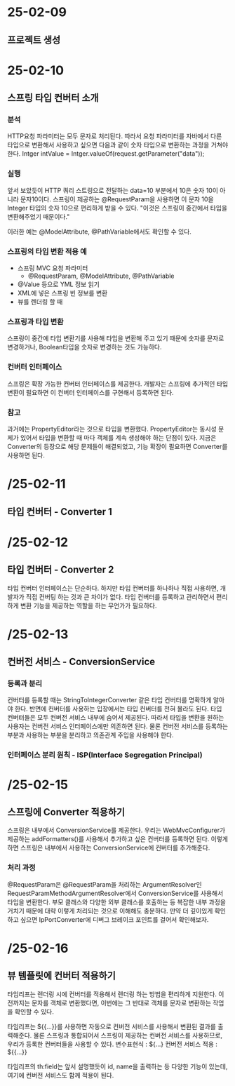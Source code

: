 # 25-02-09
## 프로젝트 생성

# 25-02-10
## 스프링 타입 컨버터 소개

### 분석
HTTP요청 파라미터는 모두 문자로 처리된다. 따라서 요청 파라미터를 자바에서 다른 타입으로 변환해서 사용하고 싶으면 
다음과 같이 숫자 타입으로 변환하는 과정을 거쳐야 한다.
Intger intValue = Intger.valueOf(request.getParameter("data"));

### 실행
앞서 보았듯이 HTTP 쿼리 스트링으로 전달하는 data=10 부분에서 10은 숫자 10이 아니라 문자10이다.
스프링이 제공하는 @RequestParam을 사용하면 이 문자 10을 Integer 타입의 숫자 10으로 편리하게 받을 수 있다.
"이것은 스프링이 중간에서 타입을 변환해주었기 때문이다."

이러한 예는 @ModelAttribute, @PathVariable에서도 확인할 수 있다.

### 스프링의 타입 변환 적용 예
- 스프링 MVC 요청 파라미터
  - @RequestParam, @ModelAttribute, @PathVariable
- @Value 등으로 YML 정보 읽기
- XML에 넣은 스프링 빈 정보를 변환
- 뷰를 렌더링 할 때

### 스프링과 타입 변환
스프링이 중간에 타입 변환기를 사용해 타입을 변환해 주고 있기 때문에 숫자를 문자로 변경하거나, Boolean타입을 숫자로 변경하는 것도 가능하다.

### 컨버터 인터페이스
스프링은 확장 가능한 컨버터 인터페이스를 제공한다.
개발자는 스프링에 추가적인 타입 변환이 필요하면 이 컨버터 인터페이스를 구현해서 등록하면 된다.

### 참고
과거에는 PropertyEditor라는 것으로 타입을 변환했다. 
PropertyEditor는 동시성 문제가 있어서 타입을 변환할 때 마다 객체를 계속 생성해야 하는 단점이 있다.
지금은 Converter의 등장으로 해당 문제들이 해결되었고, 기능 확장이 필요하면 Converter를 사용하면 된다.

# /25-02-11
## 타입 컨버터 - Converter 1

# /25-02-12
## 타입 컨버터 - Converter 2
타입 컨버터 인터페이스는 단순하다.
하지만 타입 컨버터를 하나하나 직접 사용하면, 개발자가 직접 컨버팅 하는 것과 큰 차이가 없다.
타입 컨버터를 등록하고 관리하면서 편리하게 변환 기능을 제공하는 역할을 하는 무언가가 필요하다.

# /25-02-13
## 컨버전 서비스 - ConversionService

### 등록과 분리
컨버터를 등록할 때는 StringToIntegerConverter 같은 타입 컨버터를 명확하게 알아야 한다. 
반면에 컨버터를 사용하는 입장에서는 타입 컨버터를 전혀 몰라도 된다. 타입 컨버터들은 모두 컨버전 서비스 내부에 숨어서 제공된다.
따라서 타입을 변환을 원하는 사용자는 컨버전 서비스 인터페이스에만 의존하면 된다.
물론 컨버전 서비스를 등록하는 부분과 사용하는 부분을 분리하고 의존관계 주입을 사용해야 한다.

### 인터페이스 분리 원칙 - ISP(Interface Segregation Principal)

# /25-02-15
## 스프링에 Converter 적용하기
스프링은 내부에서 ConversionService를 제공한다. 우리는 WebMvcConfigurer가 제공하는 addFormatters()를 사용해서 추가하고 싶은 컨버터를 등록하면 된다.
이렇게 하면 스프링은 내부에서 사용하는 ConversionService에 컨버터를 추가해준다.

### 처리 과정
@RequestParam은 @RequestParam을 처리하는 ArgumentResolver인 RequestParamMethodArgumentResolver에서 ConversionService를 사용해서 타입을 변환한다.
부모 클래스와 다양한 외부 클래스를 호출하는 등 복잡한 내부 과정을 거치기 때문에 대략 이렇게 처리되는 것으로 이해해도 충분하다.
만약 더 깊이있게 확인하고 싶으면 IpPortConverter에 디버그 브레이크 포인트를 걸어서 확인해보자.

# /25-02-16
## 뷰 템플릿에 컨버터 적용하기
타임리프는 렌더링 시에 컨버터를 적용해서 렌더링 하는 방법을 편리하게 지원한다.
이전까지는 문자를 객체로 변환했다면, 이번에는 그 반대로 객체를 문자로 변환하는 작업을 확인할 수 있다.

타임리프는 ${{...}}를 사용하면 자동으로 컨버전 서비스를 사용해서 변환된 결과를 출력해준다.
물론 스프링과 통합되어서 스프링이 제공하는 컨버전 서비스를 사용하므로, 우리가 등록한 컨버터들을 사용할 수 있다.
변수표현식 : ${...}
컨버전 서비스 적용 : ${{...}}

타임리프의 th:field는 앞서 설명했듯이 id, name을 출력하는 등 다양한 기능이 있는데, 여기에 컨버전 서비스도 함께 적용이 된다.

